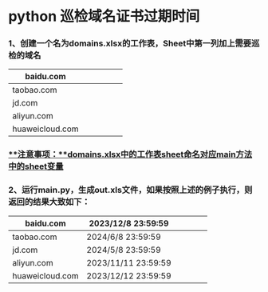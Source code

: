 # python 巡检域名证书过期时间

### 1、创建一个名为domains.xlsx的工作表，Sheet中第一列加上需要巡检的域名

| baidu.com       |      |      |      |      |      |
| --------------- | ---- | ---- | ---- | ---- | ---- |
| taobao.com      |      |      |      |      |      |
| jd.com          |      |      |      |      |      |
| aliyun.com      |      |      |      |      |      |
| huaweicloud.com |      |      |      |      |      |

### <u>**注意事项：**domains.xlsx中的工作表sheet命名对应main方法中的sheet变量</u>

### 2、运行main.py，生成out.xls文件，如果按照上述的例子执行，则返回的结果大致如下：

| baidu.com       | 2023/12/8 23:59:59  |      |      |      |      |
| --------------- | ------------------- | ---- | ---- | ---- | ---- |
| taobao.com      | 2024/6/8 23:59:59   |      |      |      |      |
| jd.com          | 2024/5/8 23:59:59   |      |      |      |      |
| aliyun.com      | 2023/11/11 23:59:59 |      |      |      |      |
| huaweicloud.com | 2023/12/12 23:59:59 |      |      |      |      |